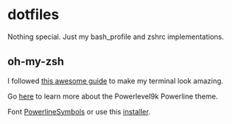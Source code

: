# dotfiles

Nothing special. Just my bash_profile and zshrc implementations.

## oh-my-zsh

I followed [this awesome guide](https://medium.com/@Clovis_app/configuration-of-a-beautiful-efficient-terminal-and-prompt-on-osx-in-7-minutes-827c29391961) to make my terminal look amazing.

Go [here](https://github.com/bhilburn/powerlevel9k/blob/master/README.md) to learn more about the Powerlevel9k Powerline theme.

Font [PowerlineSymbols](https://github.com/Lokaltog/powerline/raw/develop/font/PowerlineSymbols.otf) or use this [installer](https://gist.github.com/kepbod/11075559).

